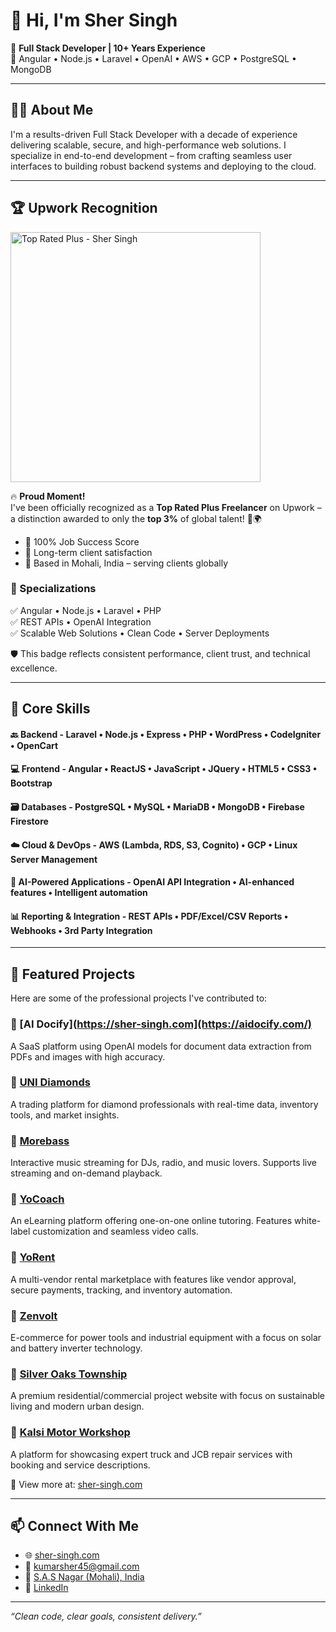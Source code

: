 # 👋 Hi, I'm Sher Singh

🚀 **Full Stack Developer | 10+ Years Experience**  
🔧 Angular • Node.js • Laravel • OpenAI • AWS • GCP • PostgreSQL • MongoDB

---

## 👨‍💻 About Me

I'm a results-driven Full Stack Developer with a decade of experience delivering scalable, secure, and high-performance web solutions. I specialize in end-to-end development – from crafting seamless user interfaces to building robust backend systems and deploying to the cloud.

---

## 🏆 Upwork Recognition

<img src="https://sher-singh.com/wp-content/uploads/2025/06/1750005228118.jpeg" alt="Top Rated Plus - Sher Singh" width="400"/>

🔥 **Proud Moment!**  
I've been officially recognized as a **Top Rated Plus Freelancer** on Upwork – a distinction awarded to only the **top 3%** of global talent! 💼🌍

- 💯 100% Job Success Score  
- 🌟 Long-term client satisfaction  
- 📍 Based in Mohali, India – serving clients globally

### 🔹 Specializations
✅ Angular • Node.js • Laravel • PHP  
✅ REST APIs • OpenAI Integration  
✅ Scalable Web Solutions • Clean Code • Server Deployments

🛡️ This badge reflects consistent performance, client trust, and technical excellence.

---

## 🔧 Core Skills
#### 🔙 Backend - Laravel • Node.js • Express • PHP • WordPress • CodeIgniter • OpenCart
#### 💻 Frontend - Angular • ReactJS • JavaScript • JQuery • HTML5 • CSS3 • Bootstrap
#### 🗃️ Databases - PostgreSQL • MySQL • MariaDB • MongoDB • Firebase Firestore
#### ☁️ Cloud & DevOps - AWS (Lambda, RDS, S3, Cognito) • GCP • Linux Server Management
#### 🤖 AI-Powered Applications - OpenAI API Integration • AI-enhanced features • Intelligent automation
#### 📊 Reporting & Integration - REST APIs • PDF/Excel/CSV Reports • Webhooks • 3rd Party Integration

---

## 🚀 Featured Projects

Here are some of the professional projects I've contributed to:

### 🔹 [AI Docify](https://sher-singh.com](https://aidocify.com/)
A SaaS platform using OpenAI models for document data extraction from PDFs and images with high accuracy.

### 🔹 [UNI Diamonds](https://uni.diamonds/)
A trading platform for diamond professionals with real-time data, inventory tools, and market insights.

### 🔹 [Morebass](https://morebass.com/)
Interactive music streaming for DJs, radio, and music lovers. Supports live streaming and on-demand playback.

### 🔹 [YoCoach](https://elearning.yo-coach.com/)
An eLearning platform offering one-on-one online tutoring. Features white-label customization and seamless video calls.

### 🔹 [YoRent](https://mvdemo-fashion.yo-rent.com/)
A multi-vendor rental marketplace with features like vendor approval, secure payments, tracking, and inventory automation.

### 🔹 [Zenvolt](https://zenvolt.in/)
E-commerce for power tools and industrial equipment with a focus on solar and battery inverter technology.

### 🔹 [Silver Oaks Township](https://silveroakstownship.com/)
A premium residential/commercial project website with focus on sustainable living and modern urban design.

### 🔹 [Kalsi Motor Workshop](https://kalsimotorworkshop.com/)
A platform for showcasing expert truck and JCB repair services with booking and service descriptions.

📌 View more at: [sher-singh.com](https://sher-singh.com)

---

## 📫 Connect With Me

- 🌐 [sher-singh.com](https://sher-singh.com)  
- 📧 [kumarsher45@gmail.com](mailto:kumarsher45@gmail.com)
- 📍 [S.A.S Nagar (Mohali), India](https://www.google.com/maps/place/Sahibzada+Ajit+Singh+Nagar,+Punjab/@30.6925646,76.6822742,13z)  
- 🔗 [LinkedIn](https://www.linkedin.com/in/kumarsher45)

---

_“Clean code, clear goals, consistent delivery.”_
